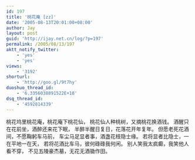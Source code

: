 ```yaml
---
id: 197
title: '桃花庵 [zz]'
date: '2005-08-13T20:01:00+08:00'
author: Jay
layout: post
guid: 'http://ijay.net.cn/log/?p=197'
permalink: /2005/08/13/197
aktt_notify_twitter:
    - 'yes'
    - 'yes'
views:
    - '3192'
shorturl:
    - 'http://goo.gl/9t7hy'
duoshuo_thread_id:
    - '6.3356038891522E+18'
dsq_thread_id:
    - '4592814339'
---
```


<div>桃花坞里桃花庵，桃花庵下桃花仙，
桃花仙人种桃树，又摘桃花换酒钱。
酒醒只在花前坐，酒醉还来花下眠，
半醉半醒日复日，花落花开年复年。
但愿老死花酒间，不愿鞠躬车马前，
车尘马足显者事，酒盏花枝隐士缘。
若将显者比隐士，一在平地一在天，
若将花酒比车马，彼何碌碌我何闲。
别人笑我太疯癫，我笑他人看不穿，
不见五陵豪杰墓，无花无酒锄作田。</div>
